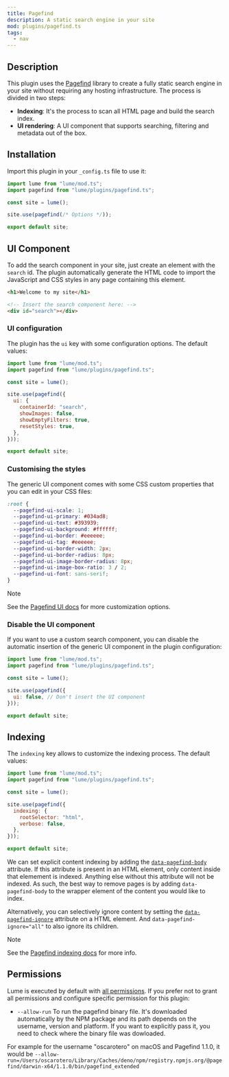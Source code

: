 ```yaml
---
title: Pagefind
description: A static search engine in your site
mod: plugins/pagefind.ts
tags:
  - nav
---
```


## Description

This plugin uses the [Pagefind](https://pagefind.app/) library to create a fully
static search engine in your site without requiring any hosting infrastructure.
The process is divided in two steps:

- **Indexing**: It's the process to scan all HTML page and build the search
  index.
- **UI rendering**: A UI component that supports searching, filtering and
  metadata out of the box.

## Installation

Import this plugin in your `_config.ts` file to use it:

```js
import lume from "lume/mod.ts";
import pagefind from "lume/plugins/pagefind.ts";

const site = lume();

site.use(pagefind(/* Options */));

export default site;
```

## UI Component

To add the search component in your site, just create an element with the
`search` id. The plugin automatically generate the HTML code to import the
JavaScript and CSS styles in any page containing this element.

```html
<h1>Welcome to my site</h1>

<!-- Insert the search component here: -->
<div id="search"></div>
```

### UI configuration

The plugin has the `ui` key with some configuration options. The default values:

```js
import lume from "lume/mod.ts";
import pagefind from "lume/plugins/pagefind.ts";

const site = lume();

site.use(pagefind({
  ui: {
    containerId: "search",
    showImages: false,
    showEmptyFilters: true,
    resetStyles: true,
  },
}));

export default site;
```

### Customising the styles

The generic UI component comes with some CSS custom properties that you can edit
in your CSS files:

```css
:root {
  --pagefind-ui-scale: 1;
  --pagefind-ui-primary: #034ad8;
  --pagefind-ui-text: #393939;
  --pagefind-ui-background: #ffffff;
  --pagefind-ui-border: #eeeeee;
  --pagefind-ui-tag: #eeeeee;
  --pagefind-ui-border-width: 2px;
  --pagefind-ui-border-radius: 8px;
  --pagefind-ui-image-border-radius: 8px;
  --pagefind-ui-image-box-ratio: 3 / 2;
  --pagefind-ui-font: sans-serif;
}
```

> [!note]
>
> See the [Pagefind UI docs](https://pagefind.app/docs/ui/) for more
> customization options.

### Disable the UI component

If you want to use a custom search component, you can disable the automatic
insertion of the generic UI component in the plugin configuration:

```js
import lume from "lume/mod.ts";
import pagefind from "lume/plugins/pagefind.ts";

const site = lume();

site.use(pagefind({
  ui: false, // Don't insert the UI component
}));

export default site;
```

## Indexing

The `indexing` key allows to customize the indexing process. The default values:

```js
import lume from "lume/mod.ts";
import pagefind from "lume/plugins/pagefind.ts";

const site = lume();

site.use(pagefind({
  indexing: {
    rootSelector: "html",
    verbose: false,
  },
}));

export default site;
```

We can set explicit content indexing by adding the
[`data-pagefind-body`](https://pagefind.app/docs/indexing/#removing-pages-from-pagefinds-index)
attribute. If this attribute is present in an HTML element, only content inside
that elemement is indexed. Anything else without this attribute will not be
indexed. As such, the best way to remove pages is by adding `data-pagefind-body`
to the wrapper element of the content you would like to index.

Alternatively, you can selectively ignore content by setting the
[`data-pagefind-ignore`](https://pagefind.app/docs/indexing/#removing-individual-elements-from-the-index)
attribute on a HTML element. And `data-pagefind-ignore="all"` to also ignore its
children.

> [!note]
>
> See the [Pagefind indexing docs](https://pagefind.app/docs/indexing/) for more
> info.

## Permissions

Lume is executed by default with
[all permissions](../docs/advanced/permissions.md). If you prefer not to grant
all permissions and configure specific permission for this plugin:

- `--allow-run` To run the pagefind binary file. It's downloaded automatically
  by the NPM package and its path depends on the username, version and platform.
  If you want to explicitly pass it, you need to check where the binary file was
  dowloaded.

For example for the username "oscarotero" on macOS and Pagefind 1.1.0, it would
be
`--allow-run=/Users/oscarotero/Library/Caches/deno/npm/registry.npmjs.org/@pagefind/darwin-x64/1.1.0/bin/pagefind_extended`

